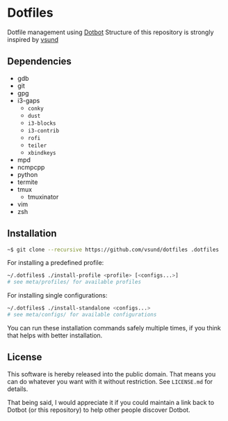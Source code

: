 # Dotfiles

Dotfile management using [Dotbot](https://github.com/anishathalye/dotbot)
Structure of this repository is strongly inspired by [vsund](https://github.com/vsund/dotfiles)

## Dependencies

* gdb
* git
* gpg
* i3-gaps
	* `conky`
	* `dust`
	* `i3-blocks`
	* `i3-contrib`
	* `rofi`
	* `teiler`
	* `xbindkeys`
* mpd
* ncmpcpp
* python
* termite
* tmux
	* tmuxinator
* vim
* zsh


## Installation

```bash
~$ git clone --recursive https://github.com/vsund/dotfiles .dotfiles
```

For installing a predefined profile:

```bash
~/.dotfiles$ ./install-profile <profile> [<configs...>]
# see meta/profiles/ for available profiles
```

For installing single configurations:

```bash
~/.dotfiles$ ./install-standalone <configs...>
# see meta/configs/ for available configurations
```

You can run these installation commands safely multiple times, if you think that helps with better installation.

## License

This software is hereby released into the public domain. That means you can do
whatever you want with it without restriction. See `LICENSE.md` for details.

That being said, I would appreciate it if you could maintain a link back to
Dotbot (or this repository) to help other people discover Dotbot.
